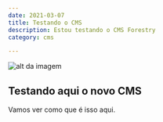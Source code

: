 ```yaml
---
date: 2021-03-07
title: Testando o CMS
description: Estou testando o CMS Forestry
category: cms

---
```

![alt da imagem](/assets/img/foto-39_1074.jpg)

## Testando aqui o novo CMS

Vamos ver como que é isso aqui.